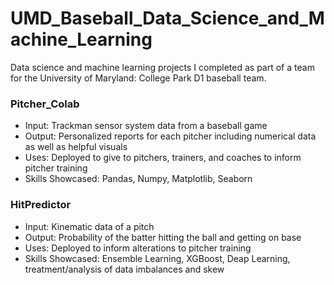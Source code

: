 # UMD_Baseball_Data_Science_and_Machine_Learning
Data science and machine learning projects I completed as part of a team for the University of Maryland: College Park D1 baseball team.

### Pitcher_Colab
 - Input: Trackman sensor system data from a baseball game
 - Output: Personalized reports for each pitcher including numerical data as well as helpful visuals
 - Uses: Deployed to give to pitchers, trainers, and coaches to inform pitcher training
 - Skills Showcased: Pandas, Numpy, Matplotlib, Seaborn

### HitPredictor
 - Input: Kinematic data of a pitch
 - Output: Probability of the batter hitting the ball and getting on base
 - Uses: Deployed to inform alterations to pitcher training
 - Skills Showcased: Ensemble Learning, XGBoost, Deap Learning, treatment/analysis of data imbalances and skew
